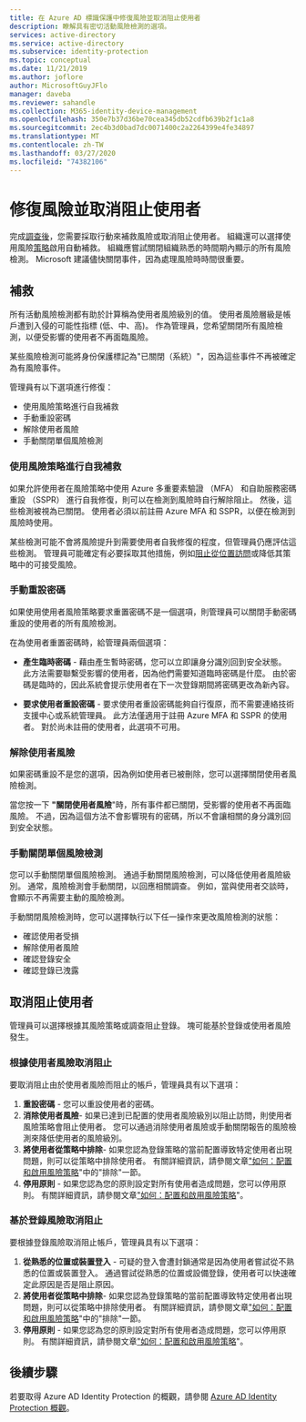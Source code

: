 ```yaml
---
title: 在 Azure AD 標識保護中修復風險並取消阻止使用者
description: 瞭解具有密切活動風險檢測的選項。
services: active-directory
ms.service: active-directory
ms.subservice: identity-protection
ms.topic: conceptual
ms.date: 11/21/2019
ms.author: joflore
author: MicrosoftGuyJFlo
manager: daveba
ms.reviewer: sahandle
ms.collection: M365-identity-device-management
ms.openlocfilehash: 350e7b37d36be70cea345db52cdfb639b2f1c1a8
ms.sourcegitcommit: 2ec4b3d0bad7dc0071400c2a2264399e4fe34897
ms.translationtype: MT
ms.contentlocale: zh-TW
ms.lasthandoff: 03/27/2020
ms.locfileid: "74382106"
---
```

# <a name="remediate-risks-and-unblock-users"></a>修復風險並取消阻止使用者

完成[調查後](howto-identity-protection-investigate-risk.md)，您需要採取行動來補救風險或取消阻止使用者。 組織還可以選擇使用風險[策略](howto-identity-protection-configure-risk-policies.md)啟用自動補救。 組織應嘗試關閉組織熟悉的時間期內顯示的所有風險檢測。 Microsoft 建議儘快關閉事件，因為處理風險時時間很重要。

## <a name="remediation"></a>補救

所有活動風險檢測都有助於計算稱為使用者風險級別的值。 使用者風險層級是帳戶遭到入侵的可能性指標 (低、中、高)。 作為管理員，您希望關閉所有風險檢測，以便受影響的使用者不再面臨風險。

某些風險檢測可能將身份保護標記為"已關閉（系統）"，因為這些事件不再被確定為有風險事件。

管理員有以下選項進行修復：

- 使用風險策略進行自我補救
- 手動重設密碼
- 解除使用者風險
- 手動關閉單個風險檢測

### <a name="self-remediation-with-risk-policy"></a>使用風險策略進行自我補救

如果允許使用者在風險策略中使用 Azure 多重要素驗證 （MFA） 和自助服務密碼重設 （SSPR） 進行自我修復，則可以在檢測到風險時自行解除阻止。 然後，這些檢測被視為已關閉。 使用者必須以前註冊 Azure MFA 和 SSPR，以便在檢測到風險時使用。

某些檢測可能不會將風險提升到需要使用者自我修復的程度，但管理員仍應評估這些檢測。 管理員可能確定有必要採取其他措施，例如[阻止從位置訪問](../conditional-access/howto-conditional-access-policy-location.md)或降低其策略中的可接受風險。

### <a name="manual-password-reset"></a>手動重設密碼

如果使用使用者風險策略要求重置密碼不是一個選項，則管理員可以關閉手動密碼重設的使用者的所有風險檢測。

在為使用者重置密碼時，給管理員兩個選項：

- **產生臨時密碼** - 藉由產生暫時密碼，您可以立即讓身分識別回到安全狀態。 此方法需要聯繫受影響的使用者，因為他們需要知道臨時密碼是什麼。 由於密碼是臨時的，因此系統會提示使用者在下一次登錄期間將密碼更改為新內容。

- **要求使用者重設密碼** - 要求使用者重設密碼能夠自行復原，而不需要連絡技術支援中心或系統管理員。 此方法僅適用于註冊 Azure MFA 和 SSPR 的使用者。 對於尚未註冊的使用者，此選項不可用。

### <a name="dismiss-user-risk"></a>解除使用者風險

如果密碼重設不是您的選項，因為例如使用者已被刪除，您可以選擇關閉使用者風險檢測。

當您按一下 **"關閉使用者風險**"時，所有事件都已關閉，受影響的使用者不再面臨風險。 不過，因為這個方法不會影響現有的密碼，所以不會讓相關的身分識別回到安全狀態。 

### <a name="close-individual-risk-detections-manually"></a>手動關閉單個風險檢測

您可以手動關閉單個風險檢測。 通過手動關閉風險檢測，可以降低使用者風險級別。 通常，風險檢測會手動關閉，以回應相關調查。 例如，當與使用者交談時，會顯示不再需要主動的風險檢測。 
 
手動關閉風險檢測時，您可以選擇執行以下任一操作來更改風險檢測的狀態：

- 確認使用者受損
- 解除使用者風險
- 確認登錄安全
- 確認登錄已洩露

## <a name="unblocking-users"></a>取消阻止使用者

管理員可以選擇根據其風險策略或調查阻止登錄。 塊可能基於登錄或使用者風險發生。

### <a name="unblocking-based-on-user-risk"></a>根據使用者風險取消阻止

要取消阻止由於使用者風險而阻止的帳戶，管理員具有以下選項：

1. **重設密碼** - 您可以重設使用者的密碼。
1. **消除使用者風險**- 如果已達到已配置的使用者風險級別以阻止訪問，則使用者風險策略會阻止使用者。 您可以通過消除使用者風險或手動關閉報告的風險檢測來降低使用者的風險級別。
1. **將使用者從策略中排除**- 如果您認為登錄策略的當前配置導致特定使用者出現問題，則可以從策略中排除使用者。 有關詳細資訊，請參閱文章["如何：配置和啟用風險策略](howto-identity-protection-configure-risk-policies.md#exclusions)"中的"排除"一節。
1. **停用原則** - 如果您認為您的原則設定對所有使用者造成問題，您可以停用原則。 有關詳細資訊，請參閱文章["如何：配置和啟用風險策略](howto-identity-protection-configure-risk-policies.md)"。

### <a name="unblocking-based-on-sign-in-risk"></a>基於登錄風險取消阻止

要根據登錄風險取消阻止帳戶，管理員具有以下選項：

1. **從熟悉的位置或裝置登入** - 可疑的登入會遭封鎖通常是因為使用者嘗試從不熟悉的位置或裝置登入。 通過嘗試從熟悉的位置或設備登錄，使用者可以快速確定此原因是否是阻止原因。
1. **將使用者從策略中排除**- 如果您認為登錄策略的當前配置導致特定使用者出現問題，則可以從策略中排除使用者。 有關詳細資訊，請參閱文章["如何：配置和啟用風險策略](howto-identity-protection-configure-risk-policies.md#exclusions)"中的"排除"一節。
1. **停用原則** - 如果您認為您的原則設定對所有使用者造成問題，您可以停用原則。 有關詳細資訊，請參閱文章["如何：配置和啟用風險策略](howto-identity-protection-configure-risk-policies.md)"。

## <a name="next-steps"></a>後續步驟

若要取得 Azure AD Identity Protection 的概觀，請參閱 [Azure AD Identity Protection 概觀](overview-identity-protection.md)。
